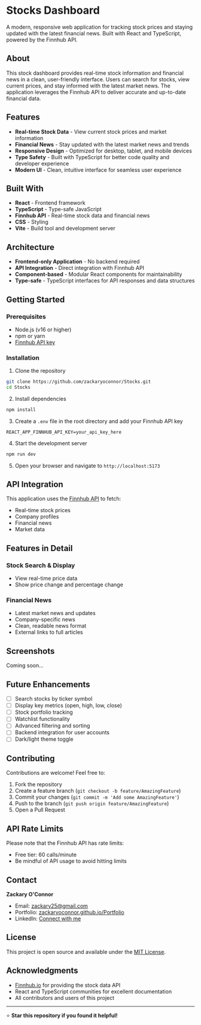 # Stocks Dashboard

A modern, responsive web application for tracking stock prices and staying updated with the latest financial news. Built with React and TypeScript, powered by the Finnhub API.

<!--## Live Demo

**[View Live Site](#)** *(Add your deployment link here)*-->

## About

This stock dashboard provides real-time stock information and financial news in a clean, user-friendly interface. Users can search for stocks, view current prices, and stay informed with the latest market news. The application leverages the Finnhub API to deliver accurate and up-to-date financial data.

## Features

- **Real-time Stock Data** - View current stock prices and market information
- **Financial News** - Stay updated with the latest market news and trends
- **Responsive Design** - Optimized for desktop, tablet, and mobile devices
- **Type Safety** - Built with TypeScript for better code quality and developer experience
- **Modern UI** - Clean, intuitive interface for seamless user experience
<!-- - **Stock Search** - Search for specific stocks by symbol or company name-->

## Built With

- **React** - Frontend framework
- **TypeScript** - Type-safe JavaScript
- **Finnhub API** - Real-time stock data and financial news
- **CSS** - Styling
- **Vite** - Build tool and development server

## Architecture

- **Frontend-only Application** - No backend required
- **API Integration** - Direct integration with Finnhub API
- **Component-based** - Modular React components for maintainability
- **Type-safe** - TypeScript interfaces for API responses and data structures

## Getting Started

### Prerequisites
- Node.js (v16 or higher)
- npm or yarn
-  [Finnhub API key](https://finnhub.io/)

### Installation

1. Clone the repository
```bash
git clone https://github.com/zackaryoconnor/Stocks.git
cd Stocks
```

2. Install dependencies
```bash
npm install
```

3. Create a `.env` file in the root directory and add your Finnhub API key
```env
REACT_APP_FINNHUB_API_KEY=your_api_key_here
```

4. Start the development server
```bash
npm run dev
```

5. Open your browser and navigate to `http://localhost:5173`


## API Integration

This application uses the [Finnhub API](https://finnhub.io/) to fetch:
- Real-time stock prices
- Company profiles
- Financial news
- Market data

<!--### API Endpoints Used
- Stock quotes: `/api/v1/quote`
- Company profiles: `/api/v1/stock/profile2`
- Market news: `/api/v1/news`
- Stock search: `/api/v1/search`-->

## Features in Detail

### Stock Search & Display
- View real-time price data
- Show price change and percentage change
<!-- - Search stocks by ticker symbol -->
<!-- - Display key metrics (open, high, low, close) -->

### Financial News
- Latest market news and updates
- Company-specific news
- Clean, readable news format
- External links to full articles

## Screenshots
Coming soon...

## Future Enhancements

- [ ] Search stocks by ticker symbol
- [ ] Display key metrics (open, high, low, close)
- [ ] Stock portfolio tracking
- [ ] Watchlist functionality
- [ ] Advanced filtering and sorting
- [ ] Backend integration for user accounts
- [ ] Dark/light theme toggle

## Contributing

Contributions are welcome! Feel free to:

1. Fork the repository
2. Create a feature branch (`git checkout -b feature/AmazingFeature`)
3. Commit your changes (`git commit -m 'Add some AmazingFeature'`)
4. Push to the branch (`git push origin feature/AmazingFeature`)
5. Open a Pull Request

## API Rate Limits

Please note that the Finnhub API has rate limits:
- Free tier: 60 calls/minute
- Be mindful of API usage to avoid hitting limits

<!--## Known Issues

- API rate limiting may cause temporary loading delays
- Real-time data depends on market hours -->

## Contact

**Zackary O'Connor**
- Email: zackary25@gmail.com
- Portfolio: [zackaryoconnor.github.io/Portfolio](https://zackaryoconnor.github.io/Portfolio/)
- LinkedIn: [Connect with me](https://linkedin.com/in/zackaryoconnor)

## License

This project is open source and available under the [MIT License](LICENSE).

## Acknowledgments

- [Finnhub.io](https://finnhub.io/) for providing the stock data API
- React and TypeScript communities for excellent documentation
- All contributors and users of this project

---

⭐ **Star this repository if you found it helpful!**
